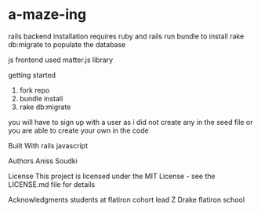 # a-maze-ing
rails backend installation
requires ruby and rails 
run bundle to install
rake db:migrate to populate the database

js frontend
used matter.js library

getting started

1. fork repo
2. bundle install 
3. rake db:migrate 

you will have to sign up with a user as i did not create any in the seed file or you are able to create your own in the code

Built With
rails 
javascript 



Authors
Aniss Soudki

License
This project is licensed under the MIT License - see the LICENSE.md file for details

Acknowledgments
students at flatiron 
cohort lead Z Drake 
flatiron school 